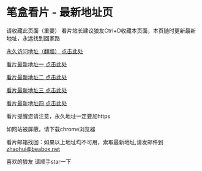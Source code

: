 # 笔盒看片 - 最新地址页

请收藏此页面（重要）
看片站长建议狼友Ctrl+D收藏本页面，本页随时更新最新地址，永远找到回家路

[永久访问地址（翻牆） 点击此处](https://beabox.net/)

[看片最新地址一 点击此处](https://bhl7p5x9b4c7.shop)

[看片最新地址二 点击此处](https://bhj9c0x8h0m1.shop)

[看片最新地址三 点击此处](https://bha3y2g4q5z3.shop)

[看片最新地址四 点击此处](https://bhb1t9l8c6s0.shop)

看片提醒您请注意，永久地址一定要加https

如网站被屏蔽，请下载chrome浏览器

看片邮箱找回：如果以上地址均不可用，索取最新地址,请发邮件到 zhaohui@beabox.net

喜欢的狼友 请顺手star一下